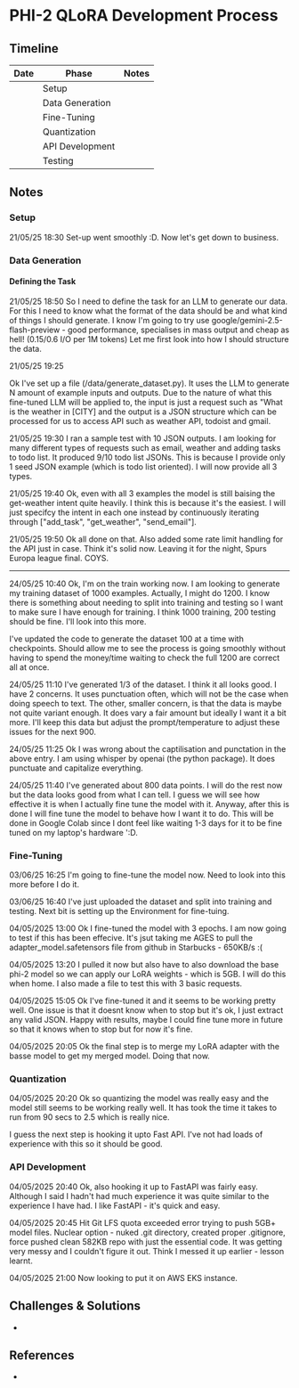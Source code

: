 # PHI-2 QLoRA Development Process

## Timeline

| Date | Phase | Notes |
|------|-------|-------|
|      | Setup |       |
|      | Data Generation |       |
|      | Fine-Tuning |       |
|      | Quantization |       |
|      | API Development |       |
|      | Testing |       |

## Notes

### Setup
21/05/25 18:30
Set-up went smoothly :D. Now let's get down to business.

### Data Generation
#### Defining the Task
21/05/25 18:50
So I need to define the task for an LLM to generate our data. For this I need to know what the format of the data should be and what kind of things I should generate. I know I'm going to try use google/gemini-2.5-flash-preview - good performance, specialises in mass output and cheap as hell! ($0.15/$0.6 I/O per 1M tokens) Let me first look into how I should structure the data.

21/05/25 19:25

Ok I've set up a file (/data/generate_dataset.py). It uses the LLM to generate N amount of example inputs and outputs. Due to the nature of what this fine-tuned LLM will be applied to, the input is just a request such as "What is the weather in [CITY] and the output is a JSON structure which can be processed for us to access API such as weather API, todoist and gmail.

21/05/25 19:30
I ran a sample test with 10 JSON outputs. I am looking for many different types of requests such as email, weather and adding tasks to todo list. It produced 9/10 todo list JSONs. This is because I provide only 1 seed JSON example (which is todo list oriented). I will now provide all 3 types.

21/05/25 19:40
Ok, even with all 3 examples the model is still baising the get-weather intent quite heavily. I think this is because it's the easiest. I will just specifcy the intent in each one instead by continuously iterating through ["add_task", "get_weather", "send_email"].

21/05/25 19:50
Ok all done on that. Also added some rate limit handling for the API just in case. Think it's solid now. Leaving it for the night, Spurs Europa league final. COYS.

---

24/05/25 10:40
Ok, I'm on the train working now. I am looking to generate my training dataset of 1000 examples. Actually, I might do 1200. I know there is something about needing to split into training and testing so I want to make sure I have enough for training. I think 1000 training, 200 testing should be fine. I'll look into this more.

I've updated the code to generate the dataset 100 at a time with checkpoints. Should allow me to see the process is going smoothly without having to spend the money/time waiting to check the full 1200 are correct all at once. 

24/05/25 11:10
I've generated 1/3 of the dataset. I think it all looks good. I have 2 concerns. It uses punctuation often, which will not be the case when doing speech to text. The other, smaller concern, is that the data is maybe not quite variant enough. It does vary a fair amount but ideally I want it a bit more. I'll keep this data but adjust the prompt/temperature to adjust these issues for the next 900.

24/05/25 11:25
Ok I was wrong about the captilisation and punctation in the above entry. I am using whisper by openai (the python package). It does punctuate and capitalize everything.

24/05/25 11:40
I've generated about 800 data points. I will do the rest now but the data looks good from what I can tell. I guess we will see how effective it is when I actually fine tune the model with it. Anyway, after this is done I will fine tune the model to behave how I want it to do. This will be done in Google Colab since I dont feel like waiting 1-3 days for it to be fine tuned on my laptop's hardware ':D.

### Fine-Tuning
03/06/25 16:25
I'm going to fine-tune the model now. Need to look into this more before I do it.

03/06/25 16:40 
I've just uploaded the dataset and split into training and testing. Next bit is setting up the Environment for fine-tuing.

04/05/2025 13:00 
Ok I fine-tuned the model with 3 epochs. I am now going to test if this has been effecive. It's jsut taking me AGES to pull the adapter_model.safetensors file from github in Starbucks - 650KB/s :(
    
04/05/2025 13:20
I pulled it now but also have to also download the base phi-2 model so we can apply our LoRA weights - which is 5GB. I will do this when home. I also made a file to test this with 3 basic requests.

04/05/2025 15:05
Ok I've fine-tuned it and it seems to be working pretty well. One issue is that it doesnt know when to stop but it's ok, I just extract any valid JSON. Happy with results, maybe I could fine tune more in future so that it knows when to stop but for now it's fine.

04/05/2025 20:05
Ok the final step is to merge my LoRA adapter with the basse model to get my merged model. Doing that now.
### Quantization

04/05/2025 20:20
Ok so quantizing the model was really easy and the model still seems to be working really well. It has took the time it takes to run from 90 secs to 2.5 which is really nice. 

I guess the next step is hooking it upto Fast API. I've not had loads of experience with this so it should be good.

### API Development

04/05/2025 20:40
Ok, also hooking it up to FastAPI was fairly easy. Although I said I hadn't had much experience it was quite similar to the experience I have had. I like FastAPI - it's quick and easy.

04/05/2025 20:45
Hit Git LFS quota exceeded error trying to push 5GB+ model files. Nuclear option - nuked .git directory, created proper .gitignore, force pushed clean 582KB repo with just the essential code. It was getting very messy and I couldn't figure it out. Think I messed it up earlier - lesson learnt.

04/05/2025 21:00
Now looking to put it on AWS EKS instance.


## Challenges & Solutions
- 

## References
- 